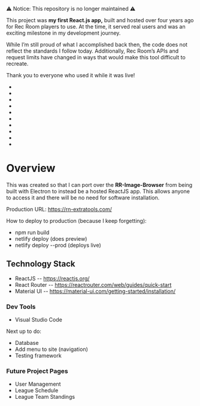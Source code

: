 ⚠️ Notice: This repository is no longer maintained ⚠️

This project was **my first React.js app,** built and hosted over four years ago for Rec Room players to use. At the time, it served real users and was an exciting milestone in my development journey.

While I’m still proud of what I accomplished back then, the code does not reflect the standards I follow today. Additionally, Rec Room’s APIs and request limits have changed in ways that would make this tool difficult to recreate.

Thank you to everyone who used it while it was live!

*
*
*
*
*
*
*
*
*
*

# Overview
This was created so that I can port over the **RR-Image-Browser** from being built with Electron to instead be a hosted ReactJS app.  This allows anyone to access it and there will be no need for software installation. 

Production URL: https://rn-extratools.com/

How to deploy to production (because I keep forgetting):
- npm run build
- netlify deploy (does preview)
- netlify deploy --prod (deploys live)

## Technology Stack
 - ReactJS
 -- https://reactjs.org/
 - React Router
 -- https://reactrouter.com/web/guides/quick-start
 - Material UI
 -- https://material-ui.com/getting-started/installation/
 
 ### Dev Tools
  - Visual Studio Code

Next up to do:
 - Database
 - Add menu to site (navigation)
 - Testing framework

### Future Project Pages
 - User Management
 - League Schedule
 - League Team Standings
